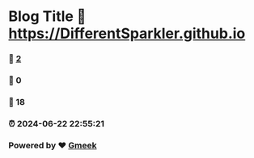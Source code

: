# Blog Title :link: https://DifferentSparkler.github.io 
### :page_facing_up: [2](https://DifferentSparkler.github.io/tag.html) 
### :speech_balloon: 0 
### :hibiscus: 18 
### :alarm_clock: 2024-06-22 22:55:21 
### Powered by :heart: [Gmeek](https://github.com/Meekdai/Gmeek)
